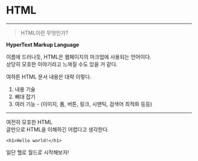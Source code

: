 # HTML
---
> HTML이란 무엇인가?

**HyperText Markup Language**  

이름에 드러나듯, HTML은 웹페이지의 마크업에 사용되는 언어이다.  
상당히 모호한 이야기라고 느껴질 수도 있을 거 같다.

여하튼 HTML 문서 내용은 대략 이렇다.
1) 내용 기술
2) 뼈대 잡기
3) 여러 기능 - (이미지, 폼, 버튼, 링크, 시맨틱, 검색어 최적화 등등)

---
여전히 모호한 HTML  
글만으로 HTML을 이해하긴 어렵다고 생각한다.

    <h1>Hello world!</h1>

일단 헬로 월드로 시작해보자!
